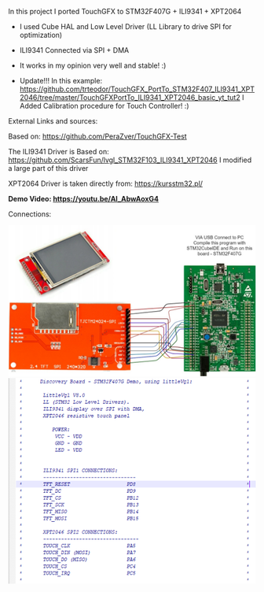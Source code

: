 In this project I ported TouchGFX to STM32F407G + ILI9341 + XPT2064

* I used Cube HAL and Low Level Driver (LL Library to drive SPI for optimization) 
* ILI9341 Connected via SPI + DMA 
 
* It works in my opinion very well and stable! :) 


* Update!!!
In this example: https://github.com/trteodor/TouchGFX_PortTo_STM32F407_ILI9341_XPT2046/tree/master/TouchGFXPortTo_ILI9341_XPT2046_basic_yt_tut2
I Added Calibration procedure for Touch Controller! :) 

External Links and sources:

Based on:
https://github.com/PeraZver/TouchGFX-Test

The ILI9341 Driver is Based on:
https://github.com/ScarsFun/lvgl_STM32F103_ILI9341_XPT2046
I modified a large part of this driver

XPT2064 Driver  is taken directly from:
https://kursstm32.pl/

**Demo Video: https://youtu.be/AI_AbwAoxG4**

Connections:

![Connections](https://github.com/trteodor/LVGL_Ported_TO_ILI9341_STM32F407/blob/master/IMG/Untitled%20Diagram.jpg)
![Visualisation](https://github.com/trteodor/LVGL_Ported_TO_ILI9341_STM32F407/blob/master/IMG/Opis%20Po%C5%82%C4%85cze%C5%84.PNG)
